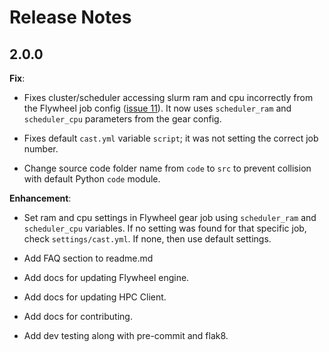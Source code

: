 # Release Notes

## 2.0.0
__Fix__:

- Fixes cluster/scheduler accessing slurm ram and cpu incorrectly from the Flywheel job 
  config ([issue 11](https://github.com/flywheel-io/hpc-client/issues/11)). It now uses 
  `scheduler_ram` and `scheduler_cpu` parameters from the gear config.
  
- Fixes default `cast.yml` variable `script`; it was not setting the correct job number.

- Change source code folder name from `code` to `src` to prevent collision with default
  Python `code` module.

__Enhancement__:

- Set ram and cpu settings in Flywheel gear job using `scheduler_ram` and `scheduler_cpu` variables.
  If no setting was found for that specific job, check `settings/cast.yml`. If none, then
  use default settings.

- Add FAQ section to readme.md

- Add docs for updating Flywheel engine.

- Add docs for updating HPC Client.

- Add docs for contributing.

- Add dev testing along with pre-commit and flak8.